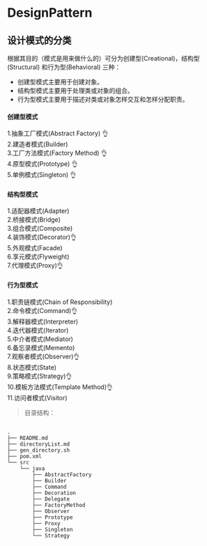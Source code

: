 # DesignPattern
## 设计模式的分类
根据其目的（模式是用来做什么的）可分为创建型(Creational)，结构型(Structural)  和行为型(Behavioral)  三种：  
* 创建型模式主要用于创建对象。  
* 结构型模式主要用于处理类或对象的组合。  
* 行为型模式主要用于描述对类或对象怎样交互和怎样分配职责。  
  
#### 创建型模式
1.抽象工厂模式(Abstract Factory) 👌  
2.建造者模式(Builder)      
3.工厂方法模式(Factory Method) 👌   
4.原型模式(Prototype) 👌   
5.单例模式(Singleton) 👌   
#### 结构型模式
1.适配器模式(Adapter)    
2.桥接模式(Bridge)    
3.组合模式(Composite)    
4.装饰模式(Decorator)👌    
5.外观模式(Facade)  
6.享元模式(Flyweight)  
7.代理模式(Proxy)👌  
#### 行为型模式
1.职责链模式(Chain of Responsibility)  
2.命令模式(Command)👌    
3.解释器模式(Interpreter)  
4.迭代器模式(Iterator)  
5.中介者模式(Mediator)  
6.备忘录模式(Memento)  
7.观察者模式(Observer)👌  
8.状态模式(State)  
9.策略模式(Strategy)👌    
10.模板方法模式(Template Method)👌  
11.访问者模式(Visitor)  
 
>目录结构：
```

.
├── README.md
├── directoryList.md
├── gen_directory.sh
├── pom.xml
└── src
    └── java
        ├── AbstractFactory
        ├── Builder
        ├── Command
        ├── Decoration
        ├── Delegate
        ├── FactoryMethod
        ├── Observer
        ├── Prototype
        ├── Proxy
        ├── Singleton
        └── Strategy
 ``` 
